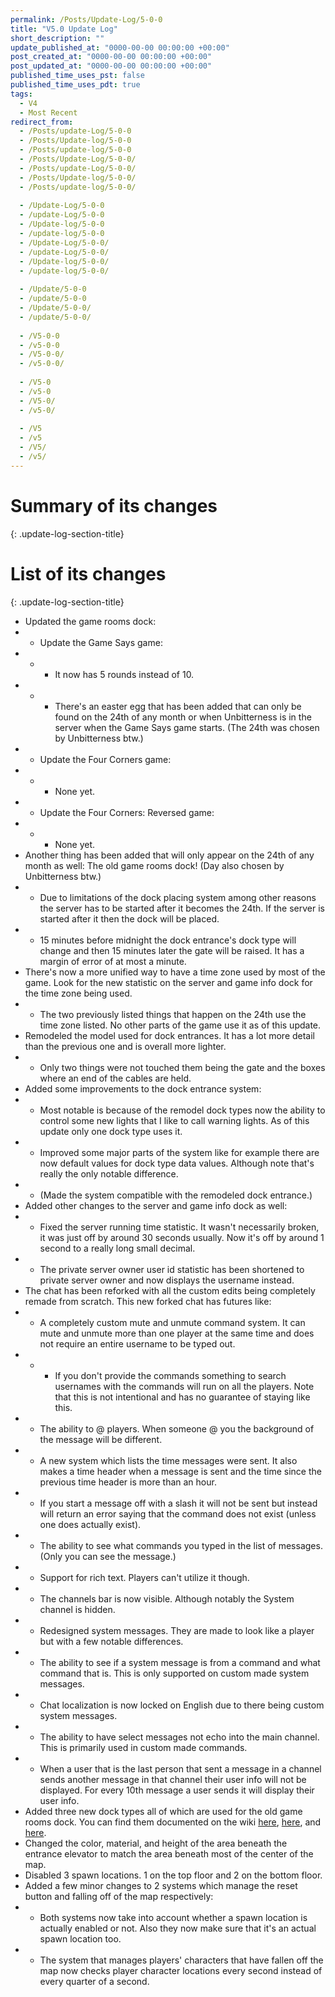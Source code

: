 ```yaml
---
permalink: /Posts/Update-Log/5-0-0
title: "V5.0 Update Log"
short_description: ""
update_published_at: "0000-00-00 00:00:00 +00:00"
post_created_at: "0000-00-00 00:00:00 +00:00"
post_updated_at: "0000-00-00 00:00:00 +00:00"
published_time_uses_pst: false
published_time_uses_pdt: true
tags:
  - V4
  - Most Recent
redirect_from:
  - /Posts/update-Log/5-0-0
  - /Posts/Update-log/5-0-0
  - /Posts/update-log/5-0-0
  - /Posts/Update-Log/5-0-0/
  - /Posts/update-Log/5-0-0/
  - /Posts/Update-log/5-0-0/
  - /Posts/update-log/5-0-0/
  
  - /Update-Log/5-0-0
  - /update-Log/5-0-0
  - /Update-log/5-0-0
  - /update-log/5-0-0
  - /Update-Log/5-0-0/
  - /update-Log/5-0-0/
  - /Update-log/5-0-0/
  - /update-log/5-0-0/
  
  - /Update/5-0-0
  - /update/5-0-0
  - /Update/5-0-0/
  - /update/5-0-0/
  
  - /V5-0-0
  - /v5-0-0
  - /V5-0-0/
  - /v5-0-0/
  
  - /V5-0
  - /v5-0
  - /V5-0/
  - /v5-0/
  
  - /V5
  - /v5
  - /V5/
  - /v5/
---
```


# Summary of its changes
{: .update-log-section-title}



# List of its changes
{: .update-log-section-title}

* Updated the game rooms dock:
* * Update the Game Says game:
* * * It now has 5 rounds instead of 10.
* * * There's an easter egg that has been added that can only be found on the 24th of any month or when Unbitterness is in the server when the Game Says game starts. (The 24th was chosen by Unbitterness btw.)
* * Update the Four Corners game:
* * * None yet.
* * Update the Four Corners: Reversed game:
* * * None yet.
* Another thing has been added that will only appear on the 24th of any month as well: The old game rooms dock! (Day also chosen by Unbitterness btw.)
* * Due to limitations of the dock placing system among other reasons the server has to be started after it becomes the 24th. If the server is started after it then the dock will be placed.
* * 15 minutes before midnight the dock entrance's dock type will change and then 15 minutes later the gate will be raised. It has a margin of error of at most a minute.
* There's now a more unified way to have a time zone used by most of the game. Look for the new statistic on the server and game info dock for the time zone being used.
* * The two previously listed things that happen on the 24th use the time zone listed. No other parts of the game use it as of this update.
* Remodeled the model used for dock entrances. It has a lot more detail than the previous one and is overall more lighter.
* * Only two things were not touched them being the gate and the boxes where an end of the cables are held.
* Added some improvements to the dock entrance system:
* * Most notable is because of the remodel dock types now the ability to control some new lights that I like to call warning lights. As of this update only one dock type uses it.
* * Improved some major parts of the system like for example there are now default values for dock type data values. Although note that's really the only notable difference.
* * (Made the system compatible with the remodeled dock entrance.)
* Added other changes to the server and game info dock as well:
* * Fixed the server running time statistic. It wasn't necessarily broken, it was just off by around 30 seconds usually. Now it's off by around 1 second to a really long small decimal.
* * The private server owner user id statistic has been shortened to private server owner and now displays the username instead.
* The chat has been reforked with all the custom edits being completely remade from scratch. This new forked chat has futures like:
* * A completely custom mute and unmute command system. It can mute and unmute more than one player at the same time and does not require an entire username to be typed out.
* * * If you don't provide the commands something to search usernames with the commands will run on all the players. Note that this is not intentional and has no guarantee of staying like this.
* * The ability to @ players. When someone @ you the background of the message will be different.
* * A new system which lists the time messages were sent. It also makes a time header when a message is sent and the time since the previous time header is more than an hour.
* * If you start a message off with a slash it will not be sent but instead will return an error saying that the command does not exist (unless one does actually exist).
* * The ability to see what commands you typed in the list of messages. (Only you can see the message.)
* * Support for rich text. Players can't utilize it though.
* * The channels bar is now visible. Although notably the System channel is hidden.
* * Redesigned system messages. They are made to look like a player but with a few notable differences.
* * The ability to see if a system message is from a command and what command that is. This is only supported on custom made system messages.
* * Chat localization is now locked on English due to there being custom system messages.
* * The ability to have select messages not echo into the main channel. This is primarily used in custom made commands.
* * When a user that is the last person that sent a message in a channel sends another message in that channel their user info will not be displayed. For every 10th message a user sends it will display their user info.
* Added three new dock types all of which are used for the old game rooms dock. You can find them documented on the wiki [here](/RBAP-Wiki/Wiki/Dock-Types/Temporarily-Open), [here](/RBAP-Wiki/Wiki/Dock-Types/Temporarily-Open-Closing-Soon), and [here](/RBAP-Wiki/Wiki/Dock-Types/Temporarily-Open-Closed-Live).
* Changed the color, material, and height of the area beneath the entrance elevator to match the area beneath most of the center of the map.
* Disabled 3 spawn locations. 1 on the top floor and 2 on the bottom floor.
* Added a few minor changes to 2 systems which manage the reset button and falling off of the map respectively:
* * Both systems now take into account whether a spawn location is actually enabled or not. Also they now make sure that it's an actual spawn location too.
* * The system that manages players' characters that have fallen off the map now checks player character locations every second instead of every quarter of a second.
